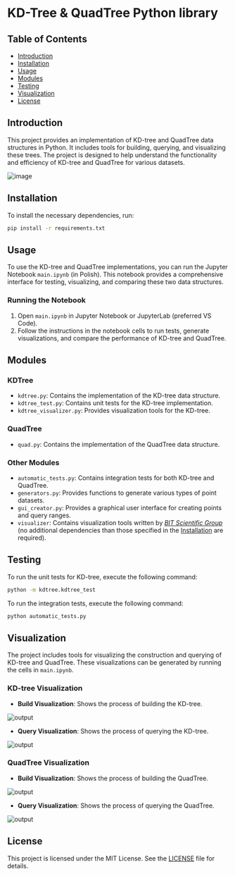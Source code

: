 # KD-Tree & QuadTree Python library

## Table of Contents
- [Introduction](#introduction)
- [Installation](#installation)
- [Usage](#usage)
- [Modules](#modules)
- [Testing](#testing)
- [Visualization](#visualization)
- [License](#license)

## Introduction
This project provides an implementation of KD-tree and QuadTree data structures in Python. It includes tools for building, querying, and visualizing these trees. The project is designed to help understand the functionality and efficiency of KD-tree and QuadTree for various datasets.

![image](https://github.com/user-attachments/assets/3e6c779f-4060-4d99-8f4c-f803cf524277)

## Installation
To install the necessary dependencies, run:

```sh
pip install -r requirements.txt
```

## Usage
To use the KD-tree and QuadTree implementations, you can run the Jupyter Notebook `main.ipynb` (in Polish). This notebook provides a comprehensive interface for testing, visualizing, and comparing these two data structures.

### Running the Notebook
1. Open `main.ipynb` in Jupyter Notebook or JupyterLab (preferred VS Code).
2. Follow the instructions in the notebook cells to run tests, generate visualizations, and compare the performance of KD-tree and QuadTree.

## Modules

### KDTree
- `kdtree.py`: Contains the implementation of the KD-tree data structure.
- `kdtree_test.py`: Contains unit tests for the KD-tree implementation.
- `kdtree_visualizer.py`: Provides visualization tools for the KD-tree.

### QuadTree
- `quad.py`: Contains the implementation of the QuadTree data structure.

### Other Modules
- `automatic_tests.py`: Contains integration tests for both KD-tree and QuadTree.
- `generators.py`: Provides functions to generate various types of point datasets.
- `gui_creator.py`: Provides a graphical user interface for creating points and query ranges.
- `visualizer`: Contains visualization tools written by [_BIT Scientific Group_](https://github.com/aghbit/Algorytmy-Geometryczne) (no additional dependencies than those specified in the [Installation](#installation) are required).

## Testing
To run the unit tests for KD-tree, execute the following command:

```sh
python -m kdtree.kdtree_test
```

To run the integration tests, execute the following command:

```sh
python automatic_tests.py
```

## Visualization
The project includes tools for visualizing the construction and querying of KD-tree and QuadTree. These visualizations can be generated by running the cells in `main.ipynb`.

### KD-tree Visualization
- **Build Visualization**: Shows the process of building the KD-tree.
  
![output](https://github.com/user-attachments/assets/6c60ac6b-f950-44b6-a3e3-045b5e2f7417)

- **Query Visualization**: Shows the process of querying the KD-tree.
  
![output](https://github.com/user-attachments/assets/9c5b13bb-63f0-4e48-9ada-f6e0c36f0c8c)

### QuadTree Visualization
- **Build Visualization**: Shows the process of building the QuadTree.
  
![output](https://github.com/user-attachments/assets/3c3418f9-aae8-40e9-a8db-ef51819de88a)

- **Query Visualization**: Shows the process of querying the QuadTree.
  
![output](https://github.com/user-attachments/assets/9df73db4-e4fd-403c-978e-1677e322c376)

## License
This project is licensed under the MIT License. See the [LICENSE](LICENSE) file for details.
